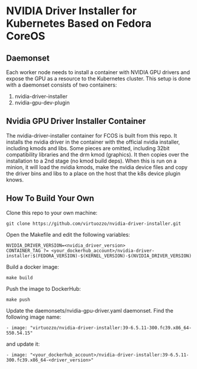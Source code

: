 # NVIDIA Driver Installer for Kubernetes Based on Fedora CoreOS

## Daemonset

Each worker node needs to install a container with NVIDIA GPU drivers and expose the
GPU as a resource to the Kubernetes cluster. This setup is done with a daemonset consists of two containers:

1. nvidia-driver-installer
2. nvidia-gpu-dev-plugin

## Nvidia GPU Driver Installer Container

The nvidia-driver-installer container for FCOS is built from this repo.
It installs the nvidia driver in the container with the official nvidia
installer, including kmods and libs. Some pieces are omitted, including 32bit
compatibility libraries and the drm kmod (graphics).
It then copies over the installation to a 2nd stage (no kmod build deps).
When this is run on a minion, it will load the nvidia kmods, make the nvidia
device files and copy the driver bins and libs to a place on the host that
the k8s device plugin knows.

## How To Build Your Own

Clone this repo to your own machine:

    git clone https://github.com/virtuozzo/nvidia-driver-installer.git

Open the Makefile and edit the following variables:

    NVIDIA_DRIVER_VERSION=<nvidia_driver_version>
    CONTAINER_TAG ?= <your_dockerhub_account>/nvidia-driver-installer:$(FEDORA_VERSION)-$(KERNEL_VERSION)-$(NVIDIA_DRIVER_VERSION)

Build a docker image:
    
    make build

Push the image to DockerHub:
    
    make push

Update the daemonsets/nvidia-gpu-driver.yaml daemonset. Find the following image name:

    - image: "virtuozzo/nvidia-driver-installer:39-6.5.11-300.fc39.x86_64-550.54.15"

and update it:

    - image: "<your_dockerhub_account>/nvidia-driver-installer:39-6.5.11-300.fc39.x86_64-<driver_version>"
    


